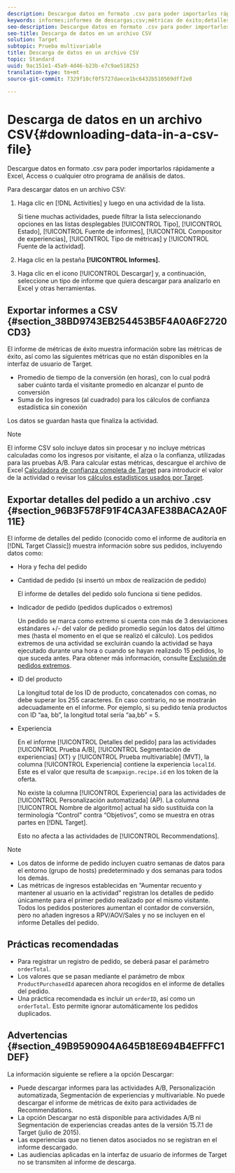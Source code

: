 ```yaml
---
description: Descargue datos en formato .csv para poder importarlos rápidamente a Excel, Access o cualquier otro programa de análisis de datos.
keywords: informes;informes de descargas;csv;métricas de éxito;detalles de pedidos
seo-description: Descargue datos en formato .csv para poder importarlos rápidamente a Excel, Access o cualquier otro programa de análisis de datos.
seo-title: Descarga de datos en un archivo CSV
solution: Target
subtopic: Prueba multivariable
title: Descarga de datos en un archivo CSV
topic: Standard
uuid: 9ac151e1-45a9-4d46-b23b-e7c9ae518253
translation-type: tm+mt
source-git-commit: 7329f10cf0f5727daece1bc6432b510569dff2e8

---
```



# Descarga de datos en un archivo CSV{#downloading-data-in-a-csv-file}

Descargue datos en formato .csv para poder importarlos rápidamente a Excel, Access o cualquier otro programa de análisis de datos.

Para descargar datos en un archivo CSV:

1. Haga clic en [!DNL Activities] y luego en una actividad de la lista.

   Si tiene muchas actividades, puede filtrar la lista seleccionando opciones en las listas desplegables [!UICONTROL Tipo], [!UICONTROL Estado], [!UICONTROL Fuente de informes], [!UICONTROL Compositor de experiencias], [!UICONTROL Tipo de métricas] y [!UICONTROL Fuente de la actividad].

1. Haga clic en la pestaña **[!UICONTROL Informes].**
1. Haga clic en el icono [!UICONTROL Descargar] y, a continuación, seleccione un tipo de informe que quiera descargar para analizarlo en Excel y otras herramientas.

## Exportar informes a CSV {#section_38BD9743EB254453B5F4A0A6F2720CD3}

El informe de métricas de éxito muestra información sobre las métricas de éxito, así como las siguientes métricas que no están disponibles en la interfaz de usuario de Target.

* Promedio de tiempo de la conversión (en horas), con lo cual podrá saber cuánto tarda el visitante promedio en alcanzar el punto de conversión
* Suma de los ingresos (al cuadrado) para los cálculos de confianza estadística sin conexión

Los datos se guardan hasta que finaliza la actividad.

>[!NOTE]
>
>El informe CSV solo incluye datos sin procesar y no incluye métricas calculadas como los ingresos por visitante, el alza o la confianza, utilizadas para las pruebas A/B. Para calcular estas métricas, descargue el archivo de Excel [Calculadora de confianza completa de Target](https://marketing.adobe.com/resources/help/en_US/target/target/complete_confidence_calculator.xlsx) para introducir el valor de la actividad o revisar los [cálculos estadísticos usados por Target](https://marketing.adobe.com/resources/help/en_US/target/target/statistical-calculations.pdf).

## Exportar detalles del pedido a un archivo .csv {#section_96B3F578F91F4CA3AFE38BACA2A0F11E}

El informe de detalles del pedido (conocido como el informe de auditoría en [!DNL Target Classic]) muestra información sobre sus pedidos, incluyendo datos como:

* Hora y fecha del pedido
* Cantidad de pedido (si insertó un mbox de realización de pedido)

   El informe de detalles del pedido solo funciona si tiene pedidos.

* Indicador de pedido (pedidos duplicados o extremos)

   Un pedido se marca como extremo si cuenta con más de 3 desviaciones estándares +/- del valor de pedido promedio según los datos del último mes (hasta el momento en el que se realizó el cálculo). Los pedidos extremos de una actividad se excluirán cuando la actividad se haya ejecutado durante una hora o cuando se hayan realizado 15 pedidos, lo que suceda antes. Para obtener más información, consulte [Exclusión de pedidos extremos](../c-reports/c-report-settings/excluding-extreme-orders.md#task_2AE7743FFCDD466DAEEB720BE5F33DAA).

* ID del producto

   La longitud total de los ID de producto, concatenados con comas, no debe superar los 255 caracteres. En caso contrario, no se mostrarán adecuadamente en el informe. Por ejemplo, si su pedido tenía productos con ID “aa, bb”, la longitud total sería “aa,bb” = 5.

* Experiencia

   En el informe [!UICONTROL Detalles del pedido] para las actividades [!UICONTROL Prueba A/B], [!UICONTROL Segmentación de experiencias] (XT) y [!UICONTROL Prueba multivariable] (MVT), la columna [!UICONTROL Experiencia] contiene la experiencia `localId`. Este es el valor que resulta de `$campaign.recipe.id` en los token de la oferta.

   No existe la columna [!UICONTROL Experiencia] para las actividades de [!UICONTROL Personalización automatizada] (AP). La columna [!UICONTROL Nombre de algoritmo] actual ha sido sustituida con la terminología “Control” contra “Objetivos”, como se muestra en otras partes en [!DNL Target].

   Esto no afecta a las actividades de [!UICONTROL Recommendations].

>[!NOTE]
>
>* Los datos de informe de pedido incluyen cuatro semanas de datos para el entorno (grupo de hosts) predeterminado y dos semanas para todos los demás.
>* Las métricas de ingresos establecidas en “Aumentar recuento y mantener al usuario en la actividad” registran los detalles de pedido únicamente para el primer pedido realizado por el mismo visitante. Todos los pedidos posteriores aumentan el contador de conversión, pero no añaden ingresos a RPV/AOV/Sales y no se incluyen en el informe Detalles del pedido.


## Prácticas recomendadas

* Para registrar un registro de pedido, se deberá pasar el parámetro `orderTotal`.
* Los valores que se pasan mediante el parámetro de mbox `ProductPurchasedId` aparecen ahora recogidos en el informe de detalles del pedido.
* Una práctica recomendada es incluir un `orderID`, así como un `orderTotal`. Esto permite ignorar automáticamente los pedidos duplicados.

## Advertencias   {#section_49B9590904A645B18E694B4EFFFC1DEF}

La información siguiente se refiere a la opción Descargar:

* Puede descargar informes para las actividades A/B, Personalización automatizada, Segmentación de experiencias y multivariable. No puede descargar el informe de métricas de éxito para actividades de Recommendations.
* La opción Descargar no está disponible para actividades A/B ni Segmentación de experiencias creadas antes de la versión 15.7.1 de Target (julio de 2015).
* Las experiencias que no tienen datos asociados no se registran en el informe descargado.
* Las audiencias aplicadas en la interfaz de usuario de informes de Target no se transmiten al informe de descarga.

